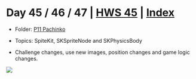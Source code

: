 # Day 45 / 46 / 47 | [HWS 45](https://www.hackingwithswift.com/100/45) | [Index](https://github.com/JulesMoorhouse/100DaysOfSwift/blob/master/README.md)

- Folder: [P11 Pachinko](https://github.com/JulesMoorhouse/100DaysOfSwift/tree/master/P11%20Pachinko/Pachinko)

- Topics: SpiteKit, SKSpriteNode and SKPhysicsBody

- Challenge changes, use new images, position changes and game logic changes.

<img src="../Images/day45-p11.gif"> 
